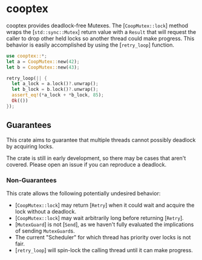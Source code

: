 # cooptex

cooptex provides deadlock-free Mutexes. The [`CoopMutex::lock`] method wraps the
[`std::sync::Mutex`] return value with a `Result` that will request the caller to drop other held
locks so another thread could make progress. This behavior is easily accomplished by using the
[`retry_loop`] function.

```rust
use cooptex::*;
let a = CoopMutex::new(42);
let b = CoopMutex::new(43);

retry_loop(|| {
  let a_lock = a.lock()?.unwrap();
  let b_lock = b.lock()?.unwrap();
  assert_eq!(*a_lock + *b_lock, 85);
  Ok(())
});
```

## Guarantees

This crate aims to guarantee that multiple threads cannot possibly deadlock by acquiring
locks.

The crate is still in early development, so there may be cases that aren't covered. Please open
an issue if you can reproduce a deadlock.

### Non-Guarantees

This crate allows the following potentially undesired behavior:

- [`CoopMutex::lock`] may return [`Retry`] when it could wait and acquire the lock without
a deadlock.
- [`CoopMutex::lock`] may wait arbitrarily long before returning [`Retry`].
- [`MutexGuard`] is not [`Send`], as we haven't fully evaluated the implications of sending
`MutexGuard`s.
- The current "Scheduler" for which thread has priority over locks is not fair.
- [`retry_loop`] will spin-lock the calling thread until it can make progress.
